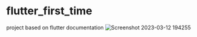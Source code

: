 # flutter_first_time
project based on flutter documentation
![Screenshot 2023-03-12 194255](https://user-images.githubusercontent.com/72262185/224545423-9edddca9-853c-40cb-a3df-cb562b914345.png)
